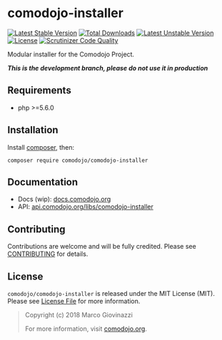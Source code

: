 # comodojo-installer

[![Latest Stable Version](https://poser.pugx.org/comodojo/comodojo-installer/v/stable)](https://packagist.org/packages/comodojo/comodojo-installer) [![Total Downloads](https://poser.pugx.org/comodojo/comodojo-installer/downloads)](https://packagist.org/packages/comodojo/comodojo-installer) [![Latest Unstable Version](https://poser.pugx.org/comodojo/comodojo-installer/v/unstable)](https://packagist.org/packages/comodojo/comodojo-installer) [![License](https://poser.pugx.org/comodojo/comodojo-installer/license)](https://packagist.org/packages/comodojo/comodojo-installer) [![Scrutinizer Code Quality](https://scrutinizer-ci.com/g/comodojo/comodojo-installer/badges/quality-score.png?b=master)](https://scrutinizer-ci.com/g/comodojo/comodojo-installer/?branch=master)

Modular installer for the Comodojo Project.

***This is the development branch, please do not use it in production***

## Requirements

- php >=5.6.0

## Installation

Install [composer](https://getcomposer.org/), then:

`` composer require comodojo/comodojo-installer ``

## Documentation

- Docs (wip): [docs.comodojo.org](https://docs.comodojo.org/en/latest/)
- API: [api.comodojo.org/libs/comodojo-installer](https://api.comodojo.org/libs/comodojo-installer/)

## Contributing

Contributions are welcome and will be fully credited. Please see [CONTRIBUTING](CONTRIBUTING.md) for details.

## License

`` comodojo/comodojo-installer `` is released under the MIT License (MIT). Please see [License File](LICENSE) for more information.

> Copyright (c) 2018 Marco Giovinazzi
>
> For more information, visit [comodojo.org](https://comodojo.org).
